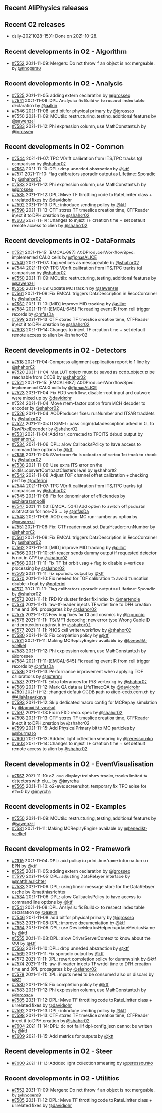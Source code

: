 ## Recent AliPhysics releases
## Recent O2 releases
- daily-20211028-1501: Done on 2021-10-28.
## Recent developments in O2 - Algorithm
- [\#7552](https://github.com/AliceO2Group/AliceO2/pull/7552) 2021-11-09: Mergers: Do not throw if an object is not mergeable. by [@knopers8](https://github.com/knopers8)
## Recent developments in O2 - Analysis
- [\#7525](https://github.com/AliceO2Group/AliceO2/pull/7525) 2021-11-05: adding extern declaration by [@jgrosseo](https://github.com/jgrosseo)
- [\#7541](https://github.com/AliceO2Group/AliceO2/pull/7541) 2021-11-08: DPL Analysis: fix Build<> to respect index table declaration by [@aalkin](https://github.com/aalkin)
- [\#7546](https://github.com/AliceO2Group/AliceO2/pull/7546) 2021-11-08: add bit for physical primary by [@jgrosseo](https://github.com/jgrosseo)
- [\#7550](https://github.com/AliceO2Group/AliceO2/pull/7550) 2021-11-09: MCUtils: restructuring, testing, additional features by [@sawenzel](https://github.com/sawenzel)
- [\#7583](https://github.com/AliceO2Group/AliceO2/pull/7583) 2021-11-12: Phi expression column, use MathConstants.h by [@jgrosseo](https://github.com/jgrosseo)
## Recent developments in O2 - Common
- [\#7544](https://github.com/AliceO2Group/AliceO2/pull/7544) 2021-11-07: TPC VDrift calibration from ITS/TPC tracks tgl comparison by [@shahor02](https://github.com/shahor02)
- [\#7563](https://github.com/AliceO2Group/AliceO2/pull/7563) 2021-11-10: DPL: drop unneded abstraction by [@ktf](https://github.com/ktf)
- [\#7571](https://github.com/AliceO2Group/AliceO2/pull/7571) 2021-11-10: Flag calibrators sporadic output as Lifetime::Sporadic by [@shahor02](https://github.com/shahor02)
- [\#7583](https://github.com/AliceO2Group/AliceO2/pull/7583) 2021-11-12: Phi expression column, use MathConstants.h by [@jgrosseo](https://github.com/jgrosseo)
- [\#7585](https://github.com/AliceO2Group/AliceO2/pull/7585) 2021-11-12: DPL: Move TF throttling code to RateLimiter class + unrelated fixes by [@davidrohr](https://github.com/davidrohr)
- [\#7592](https://github.com/AliceO2Group/AliceO2/pull/7592) 2021-11-13: DPL: introduce sending policy by [@ktf](https://github.com/ktf)
- [\#7598](https://github.com/AliceO2Group/AliceO2/pull/7598) 2021-11-13: CTF stores TF timeslice creation time, CTFReader inject it to DPH.creation  by [@shahor02](https://github.com/shahor02)
- [\#7603](https://github.com/AliceO2Group/AliceO2/pull/7603) 2021-11-14: Changes to inject TF creation time + set default remote access to alien by [@shahor02](https://github.com/shahor02)
## Recent developments in O2 - DataFormats
- [\#7521](https://github.com/AliceO2Group/AliceO2/pull/7521) 2021-11-15: [EMCAL-687] AODProducerWorkflowSpec: implemented CALO cells by [@fjonasALICE](https://github.com/fjonasALICE)
- [\#7540](https://github.com/AliceO2Group/AliceO2/pull/7540) 2021-11-07: Tag vertices as messageable by [@shahor02](https://github.com/shahor02)
- [\#7544](https://github.com/AliceO2Group/AliceO2/pull/7544) 2021-11-07: TPC VDrift calibration from ITS/TPC tracks tgl comparison by [@shahor02](https://github.com/shahor02)
- [\#7550](https://github.com/AliceO2Group/AliceO2/pull/7550) 2021-11-09: MCUtils: restructuring, testing, additional features by [@sawenzel](https://github.com/sawenzel)
- [\#7556](https://github.com/AliceO2Group/AliceO2/pull/7556) 2021-11-09: Update MCTrack.h by [@sawenzel](https://github.com/sawenzel)
- [\#7561](https://github.com/AliceO2Group/AliceO2/pull/7561) 2021-11-09: Fix EMCAL triggers DataDescription in RecoContainer by [@shahor02](https://github.com/shahor02)
- [\#7562](https://github.com/AliceO2Group/AliceO2/pull/7562) 2021-11-13: [MID] improve MID tracking by [@pillot](https://github.com/pillot)
- [\#7584](https://github.com/AliceO2Group/AliceO2/pull/7584) 2021-11-11: [EMCAL-645] Fix reading event IR from cell trigger records by [@mfasDa](https://github.com/mfasDa)
- [\#7598](https://github.com/AliceO2Group/AliceO2/pull/7598) 2021-11-13: CTF stores TF timeslice creation time, CTFReader inject it to DPH.creation  by [@shahor02](https://github.com/shahor02)
- [\#7603](https://github.com/AliceO2Group/AliceO2/pull/7603) 2021-11-14: Changes to inject TF creation time + set default remote access to alien by [@shahor02](https://github.com/shahor02)
## Recent developments in O2 - Detectors
- [\#7518](https://github.com/AliceO2Group/AliceO2/pull/7518) 2021-11-04: Compress alignment application report to 1 line by [@shahor02](https://github.com/shahor02)
- [\#7520](https://github.com/AliceO2Group/AliceO2/pull/7520) 2021-11-04: Mat.LUT object must be saved as ccdb_object to be reachable from CCDB by [@shahor02](https://github.com/shahor02)
- [\#7521](https://github.com/AliceO2Group/AliceO2/pull/7521) 2021-11-15: [EMCAL-687] AODProducerWorkflowSpec: implemented CALO cells by [@fjonasALICE](https://github.com/fjonasALICE)
- [\#7523](https://github.com/AliceO2Group/AliceO2/pull/7523) 2021-11-04: Fix FDD workflow, disable-root-input and outwere were mixed up by [@davidrohr](https://github.com/davidrohr)
- [\#7524](https://github.com/AliceO2Group/AliceO2/pull/7524) 2021-11-04: Move mem-factor option from MCH decoder to encoder by [@shahor02](https://github.com/shahor02)
- [\#7526](https://github.com/AliceO2Group/AliceO2/pull/7526) 2021-11-04: AODProducer fixes: runNumber and ITSAB tracklets by [@shahor02](https://github.com/shahor02)
- [\#7527](https://github.com/AliceO2Group/AliceO2/pull/7527) 2021-11-05: ITS/MFT: pass origin/datadescription asked in CL to RawPixelDecoder by [@shahor02](https://github.com/shahor02)
- [\#7531](https://github.com/AliceO2Group/AliceO2/pull/7531) 2021-11-04: Add to t_corrected to TPCITS debud output by [@shahor02](https://github.com/shahor02)
- [\#7534](https://github.com/AliceO2Group/AliceO2/pull/7534) 2021-11-06: DPL: allow CallbacksPolicy to have access to command line options by [@ktf](https://github.com/ktf)
- [\#7535](https://github.com/AliceO2Group/AliceO2/pull/7535) 2021-11-05: SVertexer: fix in selection of vertex 1st track to check by [@shahor02](https://github.com/shahor02)
- [\#7538](https://github.com/AliceO2Group/AliceO2/pull/7538) 2021-11-06: Use extra ITS error on the ioutils::convertCompactClusters level by [@shahor02](https://github.com/shahor02)
- [\#7542](https://github.com/AliceO2Group/AliceO2/pull/7542) 2021-11-08: Adjust TOF channel offset calibration + checking perf by [@noferini](https://github.com/noferini)
- [\#7544](https://github.com/AliceO2Group/AliceO2/pull/7544) 2021-11-07: TPC VDrift calibration from ITS/TPC tracks tgl comparison by [@shahor02](https://github.com/shahor02)
- [\#7545](https://github.com/AliceO2Group/AliceO2/pull/7545) 2021-11-08: Fix for denominator of efficiencies by [@chiarazampolli](https://github.com/chiarazampolli)
- [\#7547](https://github.com/AliceO2Group/AliceO2/pull/7547) 2021-11-08: [EMCAL-534] Add option to switch off pedestal subtraction for non-ZS … by [@mfasDa](https://github.com/mfasDa)
- [\#7548](https://github.com/AliceO2Group/AliceO2/pull/7548) 2021-11-08: AOD creation: MC run-number as option by [@sawenzel](https://github.com/sawenzel)
- [\#7551](https://github.com/AliceO2Group/AliceO2/pull/7551) 2021-11-08: Fix: CTF reader must set DataHeader::runNumber by [@shahor02](https://github.com/shahor02)
- [\#7561](https://github.com/AliceO2Group/AliceO2/pull/7561) 2021-11-09: Fix EMCAL triggers DataDescription in RecoContainer by [@shahor02](https://github.com/shahor02)
- [\#7562](https://github.com/AliceO2Group/AliceO2/pull/7562) 2021-11-13: [MID] improve MID tracking by [@pillot](https://github.com/pillot)
- [\#7566](https://github.com/AliceO2Group/AliceO2/pull/7566) 2021-11-10: ctf-reader sends dummy output if requested detector is not in CTF by [@shahor02](https://github.com/shahor02)
- [\#7568](https://github.com/AliceO2Group/AliceO2/pull/7568) 2021-11-11: Fix TF 1st orbit usag + flag to disable s-vertices processing by [@shahor02](https://github.com/shahor02)
- [\#7569](https://github.com/AliceO2Group/AliceO2/pull/7569) 2021-11-11: Fix sporadic output by [@ktf](https://github.com/ktf)
- [\#7570](https://github.com/AliceO2Group/AliceO2/pull/7570) 2021-11-10: Fix needed for TOF calibration to avoid truncation double->float by [@noferini](https://github.com/noferini)
- [\#7571](https://github.com/AliceO2Group/AliceO2/pull/7571) 2021-11-10: Flag calibrators sporadic output as Lifetime::Sporadic by [@shahor02](https://github.com/shahor02)
- [\#7573](https://github.com/AliceO2Group/AliceO2/pull/7573) 2021-11-11: TRD Kr cluster finder fix index by [@martenole](https://github.com/martenole)
- [\#7574](https://github.com/AliceO2Group/AliceO2/pull/7574) 2021-11-11: raw-tf-reader injects TF wrtiel time to DPH.creation time and DPL propagates it by [@shahor02](https://github.com/shahor02)
- [\#7575](https://github.com/AliceO2Group/AliceO2/pull/7575) 2021-11-12: Few bug fixes for CI and cosmics by [@mpuccio](https://github.com/mpuccio)
- [\#7576](https://github.com/AliceO2Group/AliceO2/pull/7576) 2021-11-11: ITS/MFT decoding: new error type Wrong Cable ID and protection against it by [@shahor02](https://github.com/shahor02)
- [\#7577](https://github.com/AliceO2Group/AliceO2/pull/7577) 2021-11-11: PHOS cell writer workflow by [@shahor02](https://github.com/shahor02)
- [\#7580](https://github.com/AliceO2Group/AliceO2/pull/7580) 2021-11-15: Fix completion policy by [@ktf](https://github.com/ktf)
- [\#7581](https://github.com/AliceO2Group/AliceO2/pull/7581) 2021-11-11: Making MCReplayEngine available by [@benedikt-voelkel](https://github.com/benedikt-voelkel)
- [\#7583](https://github.com/AliceO2Group/AliceO2/pull/7583) 2021-11-12: Phi expression column, use MathConstants.h by [@jgrosseo](https://github.com/jgrosseo)
- [\#7584](https://github.com/AliceO2Group/AliceO2/pull/7584) 2021-11-11: [EMCAL-645] Fix reading event IR from cell trigger records by [@mfasDa](https://github.com/mfasDa)
- [\#7586](https://github.com/AliceO2Group/AliceO2/pull/7586) 2021-11-13: Performance improvement when applying TOF calibrations by [@noferini](https://github.com/noferini)
- [\#7587](https://github.com/AliceO2Group/AliceO2/pull/7587) 2021-11-11: Extra tolerances for P/S-vertexing by [@shahor02](https://github.com/shahor02)
- [\#7589](https://github.com/AliceO2Group/AliceO2/pull/7589) 2021-11-12: Mark QA data as LifeTime::QA by [@davidrohr](https://github.com/davidrohr)
- [\#7591](https://github.com/AliceO2Group/AliceO2/pull/7591) 2021-11-12: changed default CCDB path to alice-ccdb.cern.ch by [@AllaMaevskaya](https://github.com/AllaMaevskaya)
- [\#7593](https://github.com/AliceO2Group/AliceO2/pull/7593) 2021-11-12: Skip dedicated macro config for MCReplay simulation by [@benedikt-voelkel](https://github.com/benedikt-voelkel)
- [\#7597](https://github.com/AliceO2Group/AliceO2/pull/7597) 2021-11-13: Fix in FDD reco. spec by [@shahor02](https://github.com/shahor02)
- [\#7598](https://github.com/AliceO2Group/AliceO2/pull/7598) 2021-11-13: CTF stores TF timeslice creation time, CTFReader inject it to DPH.creation  by [@shahor02](https://github.com/shahor02)
- [\#7599](https://github.com/AliceO2Group/AliceO2/pull/7599) 2021-11-15: Add PhysicalPrimary bit to MC particles by [@nburmaso](https://github.com/nburmaso)
- [\#7600](https://github.com/AliceO2Group/AliceO2/pull/7600) 2021-11-13: Addded light collection smearing by [@peressounko](https://github.com/peressounko)
- [\#7603](https://github.com/AliceO2Group/AliceO2/pull/7603) 2021-11-14: Changes to inject TF creation time + set default remote access to alien by [@shahor02](https://github.com/shahor02)
## Recent developments in O2 - EventVisualisation
- [\#7557](https://github.com/AliceO2Group/AliceO2/pull/7557) 2021-11-10: o2-eve-display: trd show tracks, tracks limited to detectors with clu… by [@jmyrcha](https://github.com/jmyrcha)
- [\#7565](https://github.com/AliceO2Group/AliceO2/pull/7565) 2021-11-10: o2-eve: screenshot, temporary fix TPC noise for eta=0 by [@jmyrcha](https://github.com/jmyrcha)
## Recent developments in O2 - Examples
- [\#7550](https://github.com/AliceO2Group/AliceO2/pull/7550) 2021-11-09: MCUtils: restructuring, testing, additional features by [@sawenzel](https://github.com/sawenzel)
- [\#7581](https://github.com/AliceO2Group/AliceO2/pull/7581) 2021-11-11: Making MCReplayEngine available by [@benedikt-voelkel](https://github.com/benedikt-voelkel)
## Recent developments in O2 - Framework
- [\#7519](https://github.com/AliceO2Group/AliceO2/pull/7519) 2021-11-04: DPL: add policy to print timeframe information on EPN by [@ktf](https://github.com/ktf)
- [\#7525](https://github.com/AliceO2Group/AliceO2/pull/7525) 2021-11-05: adding extern declaration by [@jgrosseo](https://github.com/jgrosseo)
- [\#7530](https://github.com/AliceO2Group/AliceO2/pull/7530) 2021-11-05: DPL: adjusting DataRelayer interface by [@matthiasrichter](https://github.com/matthiasrichter)
- [\#7533](https://github.com/AliceO2Group/AliceO2/pull/7533) 2021-11-06: DPL: using linear message store for the DataRelayer cache by [@matthiasrichter](https://github.com/matthiasrichter)
- [\#7534](https://github.com/AliceO2Group/AliceO2/pull/7534) 2021-11-06: DPL: allow CallbacksPolicy to have access to command line options by [@ktf](https://github.com/ktf)
- [\#7541](https://github.com/AliceO2Group/AliceO2/pull/7541) 2021-11-08: DPL Analysis: fix Build<> to respect index table declaration by [@aalkin](https://github.com/aalkin)
- [\#7546](https://github.com/AliceO2Group/AliceO2/pull/7546) 2021-11-08: add bit for physical primary by [@jgrosseo](https://github.com/jgrosseo)
- [\#7553](https://github.com/AliceO2Group/AliceO2/pull/7553) 2021-11-08: DPL: improve documentation by [@ktf](https://github.com/ktf)
- [\#7554](https://github.com/AliceO2Group/AliceO2/pull/7554) 2021-11-08: DPL: use DeviceMetricsHelper::updateMetricsName by [@ktf](https://github.com/ktf)
- [\#7555](https://github.com/AliceO2Group/AliceO2/pull/7555) 2021-11-08: DPL: allow DriverServerContext to know about the GUI by [@ktf](https://github.com/ktf)
- [\#7563](https://github.com/AliceO2Group/AliceO2/pull/7563) 2021-11-10: DPL: drop unneded abstraction by [@ktf](https://github.com/ktf)
- [\#7569](https://github.com/AliceO2Group/AliceO2/pull/7569) 2021-11-11: Fix sporadic output by [@ktf](https://github.com/ktf)
- [\#7572](https://github.com/AliceO2Group/AliceO2/pull/7572) 2021-11-11: DPL: revert completion policy for dummy sink by [@ktf](https://github.com/ktf)
- [\#7574](https://github.com/AliceO2Group/AliceO2/pull/7574) 2021-11-11: raw-tf-reader injects TF wrtiel time to DPH.creation time and DPL propagates it by [@shahor02](https://github.com/shahor02)
- [\#7578](https://github.com/AliceO2Group/AliceO2/pull/7578) 2021-11-11: DPL: inputs need to be consumed also on discard by [@ktf](https://github.com/ktf)
- [\#7580](https://github.com/AliceO2Group/AliceO2/pull/7580) 2021-11-15: Fix completion policy by [@ktf](https://github.com/ktf)
- [\#7583](https://github.com/AliceO2Group/AliceO2/pull/7583) 2021-11-12: Phi expression column, use MathConstants.h by [@jgrosseo](https://github.com/jgrosseo)
- [\#7585](https://github.com/AliceO2Group/AliceO2/pull/7585) 2021-11-12: DPL: Move TF throttling code to RateLimiter class + unrelated fixes by [@davidrohr](https://github.com/davidrohr)
- [\#7592](https://github.com/AliceO2Group/AliceO2/pull/7592) 2021-11-13: DPL: introduce sending policy by [@ktf](https://github.com/ktf)
- [\#7598](https://github.com/AliceO2Group/AliceO2/pull/7598) 2021-11-13: CTF stores TF timeslice creation time, CTFReader inject it to DPH.creation  by [@shahor02](https://github.com/shahor02)
- [\#7604](https://github.com/AliceO2Group/AliceO2/pull/7604) 2021-11-14: DPL: do not fail if dpl-config.json cannot be written by [@ktf](https://github.com/ktf)
- [\#7609](https://github.com/AliceO2Group/AliceO2/pull/7609) 2021-11-15: Add metrics for outputs by [@ktf](https://github.com/ktf)
## Recent developments in O2 - Steer
- [\#7600](https://github.com/AliceO2Group/AliceO2/pull/7600) 2021-11-13: Addded light collection smearing by [@peressounko](https://github.com/peressounko)
## Recent developments in O2 - Utilities
- [\#7552](https://github.com/AliceO2Group/AliceO2/pull/7552) 2021-11-09: Mergers: Do not throw if an object is not mergeable. by [@knopers8](https://github.com/knopers8)
- [\#7585](https://github.com/AliceO2Group/AliceO2/pull/7585) 2021-11-12: DPL: Move TF throttling code to RateLimiter class + unrelated fixes by [@davidrohr](https://github.com/davidrohr)
